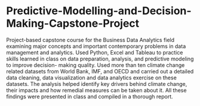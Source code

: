 # Predictive-Modelling-and-Decision-Making-Capstone-Project

Project-based capstone course for the Business Data Analytics field examining major concepts and important contemporary problems in data management and analytics. Used Python, Excel and Tableau to practice skills learned in class on data preparation, analysis, and predictive modeling to improve decision- making quality. Used more than ten climate change related datasets from World Bank, IMF, and OECD and carried out a detailed data cleaning, data visualization and data analytics exercise on these datasets. The analysis helped identify key drivers behind climate change, their impacts and how remedial measures can be taken about it. All these findings were presented in class and compiled in a thorough report.
